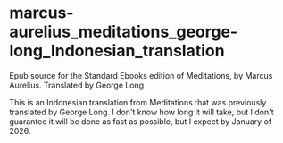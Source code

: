 # marcus-aurelius_meditations_george-long_Indonesian_translation
Epub source for the Standard Ebooks edition of Meditations, by Marcus Aurelius. Translated by George Long

This is an Indonesian translation from Meditations that was previously translated by George Long. I don't know how long it will take, but I don't guarantee it will be done as fast as possible, but I expect by January of 2026.


